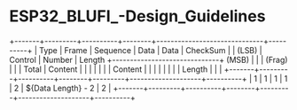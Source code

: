 # ESP32_BLUFI_-Design_Guidelines
+-------+---------+----------+--------+------------------------------+----------+ | Type  | Frame   | Sequence | Data   | Data                         | CheckSum | | (LSB) | Control | Number   | Length +------------------------------+ (MSB)    | |       | (Frag)  |          |        | Total   | Content            |          | |       |         |          |        | Content |                    |          | |       |         |          |        | Length  |                    |          | +-------+---------+----------+--------+---------+--------------------+----------+ | 1     | 1       | 1        | 1      | 2       | ${Data Length} - 2 | 2        | +-------+---------+----------+--------+---------+--------------------+----------+
